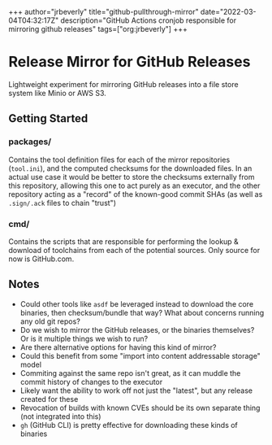 +++
author="jrbeverly"
title="github-pullthrough-mirror"
date="2022-03-04T04:32:17Z"
description="GitHub Actions cronjob responsible for mirroring github releases"
tags=["org:jrbeverly"]
+++

# Release Mirror for GitHub Releases

Lightweight experiment for mirroring GitHub releases into a file store system like Minio or AWS S3.

## Getting Started


### packages/

Contains the tool definition files for each of the mirror repositories (`tool.ini`), and the computed checksums for the downloaded files. In an actual use case it would be better to store the checksums externally from this repository, allowing this one to act purely as an executor, and the other repository acting as a "record" of the known-good commit SHAs (as well as `.sign/.ack` files to chain "trust")

### cmd/

Contains the scripts that are responsible for performing the lookup & download of toolchains from each of the potential sources. Only source for now is GitHub.com.

## Notes

- Could other tools like `asdf` be leveraged instead to download the core binaries, then checksum/bundle that way? What about concerns running any old git repos?
- Do we wish to mirror the GitHub releases, or the binaries themselves? Or is it multiple things we wish to run?
- Are there alternative options for having this kind of mirror?
- Could this benefit from some "import into content addressable storage" model
- Commiting against the same repo isn't great, as it can muddle the commit history of changes to the executor
- Likely want the ability to work off not just the "latest", but any release created for these
- Revocation of builds with known CVEs should be its own separate thing (not integrated into this)
- `gh` (GitHub CLI) is pretty effective for downloading these kinds of binaries
